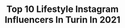 ---
title: Top 10 Lifestyle Instagram Influencers In Turin In 2021
description: >-
  Find top lifestyle Instagram influencers in Turin in 2021. Most popular hashtags: #torino #instagood #makeup #style.
platform: Instagram
hits: 22
text_top: Identify the top-rated Instagram influencers on inBeat.
text_bottom: Our platform aggregates 22 Instagram influencers like this in Turin, Italy for you to contact.
profiles:
  - username: "dave_cfto"
    fullname: >-
      Davide Dave Gioia
    bio: >-
      🇮🇹 Coach & PT CrossFit Torino 🏋🏽‍♂ CrossFit Level 2 Trainer Competitor & Weightlifting Trainer 👐🏽Osteopath ——————— 📩davigio91@hotmail.com
    location: "Italy"
    followers: 6011
    engagement: 478
    commentsToLikes: 0.030395
    id: ck6txdv3dx9lj0j7153kjm1a3
    verified: false
    hashtags: "#gym, #personaltrainer, #kettlebelltraining, #fitnessmotivation"
  - username: "ely_2"
    fullname: >-
      Elisa Chiara♡
    bio: >-
      Italian girl 🇮🇹 Live in Turin @juventus ♡Fashion ♡Supporter #juventus ♡Travel 📩 ely.chiara2@gmail.com
    location: "Italy"
    followers: 22624
    engagement: 789
    commentsToLikes: 0.201556
    id: ck9hb01teesqn0j78wigu0eq5
    verified: false
    hashtags: "#bestjuvefan, #liveahead, #brunettegirl, #ronaldo"
  - username: "mappola_"
    fullname: >-
      Martina | Freelance creative
    bio: >-
      📍 Turin based | 👗@mappola_shop TRAVEL ◦ FASHION ◦ LIFESTYLE Member of @theturincrew ⠀ 🎓 SAA - Management and communication ✒️ Storyteller
    location: "Italy"
    followers: 6331
    engagement: 755
    commentsToLikes: 0.153428
    id: ck13brp6awuj40i19uxzhcfg4
    verified: false
    hashtags: "#couplegoals, #darlingescapes, #todaysgoodthing, #storyofmytable"
  - username: "nasario_giubergia"
    fullname: >-
      Nasario Giubergia
    bio: >-
      👔Menswear and Lifestyle ✒️Men's Fashion Editor for @d_art.it 📸Photographer 📍Turin 🇮🇹 Info and collabs: nany.jbg@gmail.com #nasariogiubergia
    location: "Italy"
    followers: 85637
    engagement: 204
    commentsToLikes: 0.068947
    id: ck8tb07qctteo0j78q8bz879f
    verified: false
    hashtags: "#nasariogiubergia, #summer, #igers, #adventuretime"
  - username: "floraiones"
    fullname: >-
      Flora Iones
    bio: >-
      📍Italy 🇮🇹 /Turin /Bologna ✨Start in 26 NOV 2019 🔛Work hard to improve yourself and then just follow your instinct. And take lots of photos. Love wins.
    location: "Italy"
    followers: 152401
    engagement: 238
    commentsToLikes: 0.070803
    id: ck8tcby0wyzgl0j78xlcnxvwd
    verified: false
    hashtags: "#vibes, #italiangirl, #fashionblogger, #switzerland"
  - username: "rodvaveloce"
    fullname: >-
      Rodolfo B
    bio: >-
      📍Turin, Italy 🔎World explorer 📷iPhone only 👤Local Manager @igerstorino
    location: "Italy"
    followers: 3522
    engagement: 2426
    commentsToLikes: 0.105761
    id: ck5hfshs6z3je0i11tux3uo6z
    verified: false
    hashtags: "#kings, #igerstorino, #italymagazine, #citybestpics"
  - username: "marco_canepa_"
    fullname: >-
      Marco Canepa
    bio: >-
      📍Turin,Italy🇮🇹 📚 High School Teatro Nuovo Torino 🎬 Actor 🎤Singer 📬DM for collaboration
    location: "Italy"
    followers: 6140
    engagement: 611
    commentsToLikes: 0.017675
    id: ckap59kq1arxl0i78l6gtcfbi
    verified: false
    hashtags: "#instagood, #turin, #instagram, #likeforlikes"
  - username: "serena_filomena"
    fullname: >-
      SERENA FILOMENA ✨
    bio: >-
      📍Turin, Italy🇮🇹 • Beautician 💆🏻‍♀️ • Beauty & Lifestyle • Travel 🧳 •🔜Cosmoprof Worldwide 💌serenafilomena9@gmail.com
    location: "Italy"
    followers: 17266
    engagement: 89
    commentsToLikes: 0.017991
    id: ck6u6fiztfb4i0j71uwtevple
    verified: false
    hashtags: "#design, #classy, #styles, #style"
  - username: "nicole_pinkbow"
    fullname: >-
      Nicole Lifestyle Lover
    bio: >-
      📍Turin Una normale commessa con la passione per la moda, il beauty e ciò che è #aesthetic✨
    location: "Italy"
    followers: 4250
    engagement: 871
    commentsToLikes: 0.116810
    id: ck9hat96ie1el0j785128sc9e
    verified: false
    hashtags: "#thepinkbow, #gifted, #nicole, #mapifulfamily"
  - username: "pininfarina_official"
    fullname: >-
      Pininfarina
    bio: >-
      Official Instagram account of Italian design house Pininfarina. Design & engineering, bespoke projects, architecture Turin | Munich | Shanghai | Miami
    location: "Italy"
    followers: 87825
    engagement: 164
    commentsToLikes: 0.010383
    id: ck0w4oynhzob90i1905u9nhzg
    verified: false
    hashtags: "#instacar, #conceptcar, #heritage, #designer"
---
